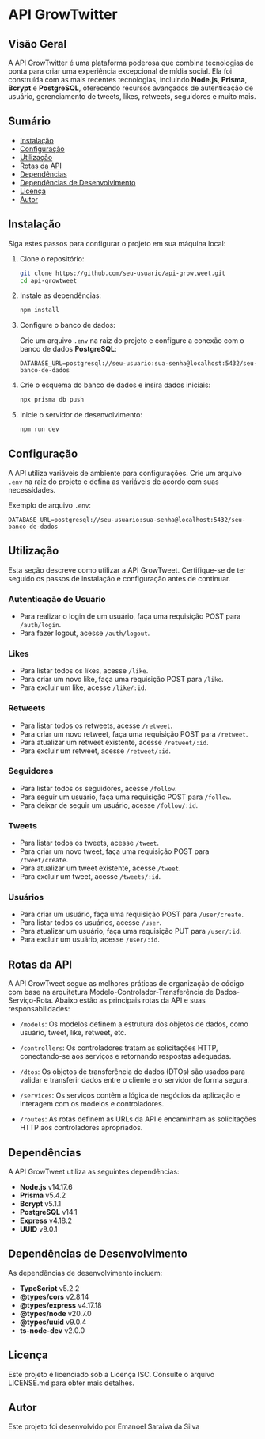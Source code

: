 # API GrowTwitter

## Visão Geral

A API GrowTwitter é uma plataforma poderosa que combina tecnologias de ponta para criar uma experiência excepcional de mídia social. Ela foi construída com as mais recentes tecnologias, incluindo **Node.js**, **Prisma**, **Bcrypt** e **PostgreSQL**, oferecendo recursos avançados de autenticação de usuário, gerenciamento de tweets, likes, retweets, seguidores e muito mais.

## Sumário

- [Instalação](#instalação)
- [Configuração](#configuração)
- [Utilização](#utilização)
- [Rotas da API](#rotas-da-api)
- [Dependências](#dependências)
- [Dependências de Desenvolvimento](#dependências-de-desenvolvimento)
- [Licença](#licença)
- [Autor](#autor)

## Instalação

Siga estes passos para configurar o projeto em sua máquina local:

1. Clone o repositório:

   ```bash
   git clone https://github.com/seu-usuario/api-growtweet.git
   cd api-growtweet
   ```

2. Instale as dependências:

   ```bash
   npm install
   ```

3. Configure o banco de dados:

   Crie um arquivo `.env` na raiz do projeto e configure a conexão com o banco de dados **PostgreSQL**:

   ```
   DATABASE_URL=postgresql://seu-usuario:sua-senha@localhost:5432/seu-banco-de-dados
   ```

4. Crie o esquema do banco de dados e insira dados iniciais:

   ```bash
   npx prisma db push
   ```

5. Inicie o servidor de desenvolvimento:

   ```bash
   npm run dev
   ```

## Configuração

A API utiliza variáveis de ambiente para configurações. Crie um arquivo `.env` na raiz do projeto e defina as variáveis de acordo com suas necessidades.

Exemplo de arquivo `.env`:

```
DATABASE_URL=postgresql://seu-usuario:sua-senha@localhost:5432/seu-banco-de-dados
```

## Utilização

Esta seção descreve como utilizar a API GrowTweet. Certifique-se de ter seguido os passos de instalação e configuração antes de continuar.

### Autenticação de Usuário

- Para realizar o login de um usuário, faça uma requisição POST para `/auth/login`.
- Para fazer logout, acesse `/auth/logout`.

### Likes

- Para listar todos os likes, acesse `/like`.
- Para criar um novo like, faça uma requisição POST para `/like`.
- Para excluir um like, acesse `/like/:id`.

### Retweets

- Para listar todos os retweets, acesse `/retweet`.
- Para criar um novo retweet, faça uma requisição POST para `/retweet`.
- Para atualizar um retweet existente, acesse `/retweet/:id`.
- Para excluir um retweet, acesse `/retweet/:id`.

### Seguidores

- Para listar todos os seguidores, acesse `/follow`.
- Para seguir um usuário, faça uma requisição POST para `/follow`.
- Para deixar de seguir um usuário, acesse `/follow/:id`.

### Tweets

- Para listar todos os tweets, acesse `/tweet`.
- Para criar um novo tweet, faça uma requisição POST para `/tweet/create`.
- Para atualizar um tweet existente, acesse `/tweet`.
- Para excluir um tweet, acesse `/tweets/:id`.

### Usuários

- Para criar um usuário, faça uma requisição POST para `/user/create`.
- Para listar todos os usuários, acesse `/user`.
- Para atualizar um usuário, faça uma requisição PUT para `/user/:id`.
- Para excluir um usuário, acesse `/user/:id`.

## Rotas da API

A API GrowTweet segue as melhores práticas de organização de código com base na arquitetura Modelo-Controlador-Transferência de Dados-Serviço-Rota. Abaixo estão as principais rotas da API e suas responsabilidades:

- `/models`: Os modelos definem a estrutura dos objetos de dados, como usuário, tweet, like, retweet, etc.

- `/controllers`: Os controladores tratam as solicitações HTTP, conectando-se aos serviços e retornando respostas adequadas.

- `/dtos`: Os objetos de transferência de dados (DTOs) são usados para validar e transferir dados entre o cliente e o servidor de forma segura.

- `/services`: Os serviços contêm a lógica de negócios da aplicação e interagem com os modelos e controladores.

- `/routes`: As rotas definem as URLs da API e encaminham as solicitações HTTP aos controladores apropriados.

## Dependências

A API GrowTweet utiliza as seguintes dependências:

- **Node.js** v14.17.6
- **Prisma** v5.4.2
- **Bcrypt** v5.1.1
- **PostgreSQL** v14.1
- **Express** v4.18.2
- **UUID** v9.0.1

## Dependências de Desenvolvimento

As dependências de desenvolvimento incluem:

- **TypeScript** v5.2.2
- **@types/cors** v2.8.14
- **@types/express** v4.17.18
- **@types/node** v20.7.0
- **@types/uuid** v9.0.4
- **ts-node-dev** v2.0.0

## Licença

Este projeto é licenciado sob a Licença ISC. Consulte o arquivo LICENSE.md para obter mais detalhes.

## Autor

Este projeto foi desenvolvido por Emanoel Saraiva da Silva
